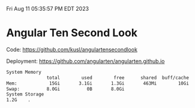 Fri Aug 11 05:35:57 PM EDT 2023

# Angular Ten Second Look

Code: https://github.com/kusl/angulartensecondlook

Deployment: https://github.com/angularten/angularten.github.io

```bash
System Memory
               total        used        free      shared  buff/cache   available
Mem:            15Gi       3.1Gi       1.3Gi       463Mi        10Gi        11Gi
Swap:          8.0Gi          0B       8.0Gi
System Storage
1.2G	.
